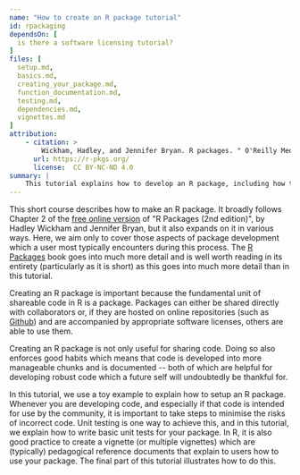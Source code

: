 ```yaml
---
name: "How to create an R package tutorial"
id: rpackaging
dependsOn: [
  is there a software licensing tutorial?
]
files: [
  setup.md,
  basics.md,
  creating_your_package.md,
  function_documentation.md,
  testing.md,
  dependencies.md,
  vignettes.md
]
attribution:
    - citation: >
        Wickham, Hadley, and Jennifer Bryan. R packages. " O'Reilly Media, Inc.", 2023.
      url: https://r-pkgs.org/
      license:  CC BY-NC-ND 4.0
summary: |
    This tutorial explains how to develop an R package, including how to write basic unit tests and create pedagogical vignettes which explain how to use a package
---
```


This short course describes how to make an R package. It broadly follows Chapter 2 of the [free online version](https://r-pkgs.org/) of "R Packages (2nd edition)", by Hadley Wickham and Jennifer Bryan, but it also expands on it in various ways. Here, we aim only to cover those aspects of package development which a user most typically encounters during this process. The [R Packages](https://r-pkgs.org/) book goes into much more detail and is well worth reading in its entirety (particularly as it is short) as this goes into much more detail than in this tutorial.

Creating an R package is important because the fundamental unit of shareable code in R is a package. Packages can either be shared directly with collaborators or, if they are hosted on online repositories (such as [Github](https://github.com/)) and are accompanied by appropriate software licenses, others are able to use them.

Creating an R package is not only useful for sharing code. Doing so also enforces good habits which means that code is developed into more manageable chunks and is documented -- both of which are helpful for developing robust code which a future self will undoubtedly be thankful for.

In this tutorial, we use a toy example to explain how to setup an R package. Whenever you are developing code, and especially if that code is intended for use by the community, it is important to take steps to minimise the risks of incorrect code. Unit testing is one way to achieve this, and in this tutorial, we explain how to write basic unit tests for your package. In R, it is also good practice to create a vignette (or multiple vignettes) which are (typically) pedagogical reference documents that explain to users how to use your package. The final part of this tutorial illustrates how to do this.
